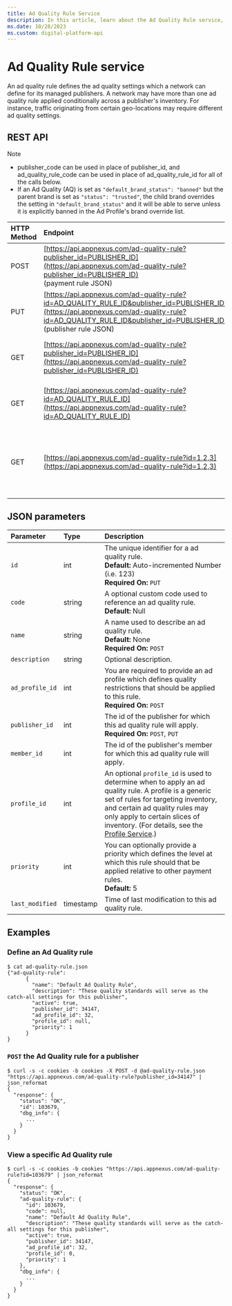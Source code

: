 ```yaml
---
title: Ad Quality Rule Service
description: In this article, learn about the Ad Quality Rule service, their JSON parameters, and REST API with thorough examples.
ms.date: 10/28/2023
ms.custom: digital-platform-api
---
```


# Ad Quality Rule service

An ad quality rule defines the ad quality settings which a network can define for its managed publishers. A network may have more than one ad quality rule applied conditionally across a publisher's inventory. For instance, traffic originating from certain geo-locations may require different ad quality settings.

## REST API

> [!NOTE]
>
> - publisher_code can be used in place of publisher_id, and ad_quality_rule_code can be used in place of ad_quality_rule_id for all of the calls below.
> - If an Ad Quality (AQ) is set as `"default_brand_status": "banned"` but the parent brand is set as `"status": "trusted"`, the child brand overrides the setting in `"default_brand_status"` and it will be able to serve unless it is explicitly banned in the Ad Profile's brand override list.

| HTTP Method | Endpoint | Description |
|:---|:---|:---|
| POST | [https://api.appnexus.com/ad-quality-rule?publisher_id=PUBLISHER_ID](https://api.appnexus.com/ad-quality-rule?publisher_id=PUBLISHER_ID)<br>(payment rule JSON) | Add an Ad Quality Rule. |
| PUT | [https://api.appnexus.com/ad-quality-rule?id=AD_QUALITY_RULE_ID&publisher_id=PUBLISHER_ID](https://api.appnexus.com/ad-quality-rule?id=AD_QUALITY_RULE_ID&publisher_id=PUBLISHER_ID)<br>(publisher rule JSON) | Modify an existing Ad Quality Rule. |
| GET | [https://api.appnexus.com/ad-quality-rule?publisher_id=PUBLISHER_ID](https://api.appnexus.com/ad-quality-rule?publisher_id=PUBLISHER_ID) | View all of the ad quality rules for a publisher. |
| GET | [https://api.appnexus.com/ad-quality-rule?id=AD_QUALITY_RULE_ID](https://api.appnexus.com/ad-quality-rule?id=AD_QUALITY_RULE_ID) | View a specific ad quality rule for a publisher. |
| GET | [https://api.appnexus.com/ad-quality-rule?id=1,2,3](https://api.appnexus.com/ad-quality-rule?id=1,2,3) | View multiple ad quality rules by ID using a comma-separated list. |

## JSON parameters

| Parameter | Type | Description |
|:---|:---|:---|
| `id` | int | The unique identifier for a ad quality rule.<br>**Default:** Auto-incremented Number (i.e. 123)<br>**Required On:** `PUT` |
| `code` | string | A optional custom code used to reference an ad quality rule.<br>**Default:** Null |
| `name` | string | A name used to describe an ad quality rule.<br>**Default:** None<br>**Required On:** `POST` |
| `description` | string | Optional description. |
| `ad_profile_id` | int | You are required to provide an ad profile which defines quality restrictions that should be applied to this rule.<br>**Required On:** `POST` |
| `publisher_id` | int | The id of the publisher for which this ad quality rule will apply.<br>**Required On:** `POST`, `PUT` |
| `member_id` | int | The id of the publisher's member for which this ad quality rule will apply. |
| `profile_id` | int | An optional `profile_id` is used to determine when to apply an ad quality rule. A profile is a generic set of rules for targeting inventory, and certain ad quality rules may only apply to certain slices of inventory. (For details, see the [Profile Service](profile-service.md).) |
| `priority` | int | You can optionally provide a priority which defines the level at which this rule should that be applied relative to other payment rules.<br>**Default:** 5 |
| `last_modified` | timestamp | Time of last modification to this ad quality rule. |

## Examples

### Define an Ad Quality rule

```
$ cat ad-quality-rule.json
{"ad-quality-rule":
      {
        "name": "Default Ad Quality Rule",
        "description": "These quality standards will serve as the catch-all settings for this publisher",
        "active": true,
        "publisher_id": 34147,
        "ad_profile_id": 32,
        "profile_id": null,
        "priority": 1
      }
}
```

### `POST` the Ad Quality rule for a publisher

```
$ curl -s -c cookies -b cookies -X POST -d @ad-quality-rule.json "https://api.appnexus.com/ad-quality-rule?publisher_id=34147" | json_reformat
{
  "response": {
    "status": "OK",
    "id": 103679,
    "dbg_info": {
      ...
    }
  }
}
```

### View a specific Ad Quality rule

```
$ curl -s -c cookies -b cookies "https://api.appnexus.com/ad-quality-rule?id=103679" | json_reformat
{
  "response": {
    "status": "OK",
    "ad-quality-rule": {
      "id": 103679,
      "code": null,
      "name": "Default Ad Quality Rule",
      "description": "These quality standards will serve as the catch-all settings for this publisher",
      "active": true,
      "publisher_id": 34147,
      "ad_profile_id": 32,
      "profile_id": 0,
      "priority": 1
    },
    "dbg_info": {
      ...
    }
  }
}
```
